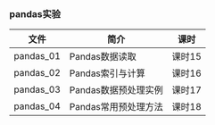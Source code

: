 ### pandas实验

|文件|简介|课时|
|---|---|---|
|pandas_01|Pandas数据读取|课时15|
|pandas_02|Pandas索引与计算|课时16|
|pandas_03|Pandas数据预处理实例|课时17|
|pandas_04|Pandas常用预处理方法|课时18|